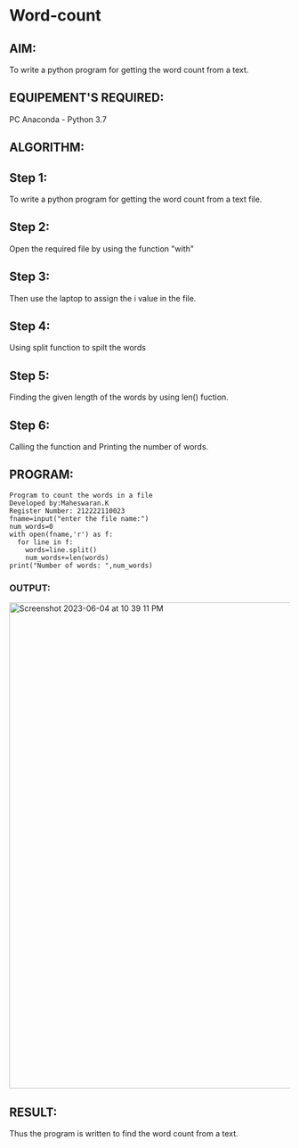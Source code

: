 # Word-count
## AIM:
To write a python program for getting the word count from a text.

## EQUIPEMENT'S REQUIRED: 
PC
Anaconda - Python 3.7


## ALGORITHM: 

## Step 1:
To write a python program for getting the word count from a text file.

## Step 2:
Open the required file by using the function "with"

## Step 3:
Then use the laptop to assign the i value in the file.

## Step 4:
Using split function to spilt the words

## Step 5:

Finding the given length of the words by using len() fuction.

## Step 6:

Calling the function and Printing the number of words.

## PROGRAM:

```
Program to count the words in a file
Developed by:Maheswaran.K
Register Number: 212222110023
fname=input("enter the file name:")
num_words=0
with open(fname,'r') as f:
  for line in f:
    words=line.split()
    num_words+=len(words)
print("Number of words: ",num_words)
```


### OUTPUT:
<img width="872" alt="Screenshot 2023-06-04 at 10 39 11 PM" src="https://github.com/MAHESWARAN2004/Word-count/assets/119478181/ff7ce80d-a01b-47bd-bb6c-48d6b78fed49">

## RESULT:
Thus the program is written to find the word count from a text.
